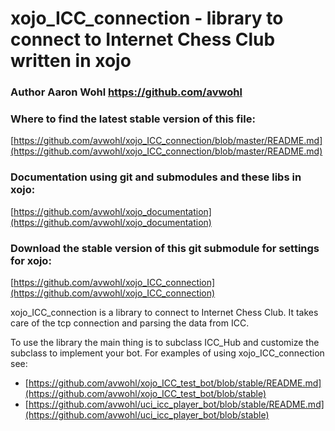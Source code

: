 # xojo_ICC_connection - library to connect to Internet Chess Club written in xojo

### Author Aaron Wohl https://github.com/avwohl

### Where to find the latest stable version of this file:
[https://github.com/avwohl/xojo_ICC_connection/blob/master/README.md](https://github.com/avwohl/xojo_ICC_connection/blob/master/README.md)

### Documentation using git and submodules and these libs in xojo:
[https://github.com/avwohl/xojo_documentation](https://github.com/avwohl/xojo_documentation)

### Download the stable version of this git submodule for settings for xojo:
[https://github.com/avwohl/xojo_ICC_connection](https://github.com/avwohl/xojo_ICC_connection)

xojo_ICC_connection is a library to connect to Internet Chess Club.  It takes care of the tcp connection and parsing the data from ICC.

To use the library the main thing is to subclass ICC_Hub and customize the subclass to implement your bot.  For examples of using xojo_ICC_connection see:

- [https://github.com/avwohl/xojo_ICC_test_bot/blob/stable/README.md](https://github.com/avwohl/xojo_ICC_test_bot/blob/stable)
- [https://github.com/avwohl/uci_icc_player_bot/blob/stable/README.md](https://github.com/avwohl/uci_icc_player_bot/blob/stable)